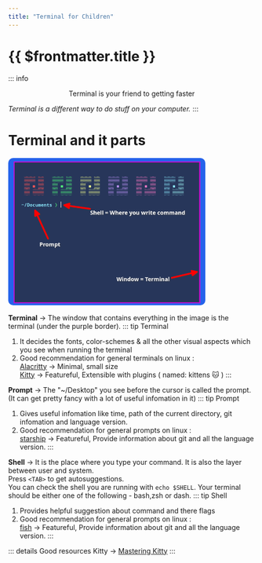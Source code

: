 ```yaml
---
title: "Terminal for Children"
---
```


<h1>{{ $frontmatter.title }}</h1>

::: info <p style="text-align: center">Terminal is your friend to getting faster</p>
<span style="color: var(--vp-c-brand)">*Terminal is a different way to do stuff on your computer.*</span>
:::

# Terminal and it parts

<Box>
    <img src="./Terminal/terminal-parts.png" style="margin: auto;height: 300px;border-radius: 10px" alt="parts of the terminal"/>
</Box>

**Terminal** -> The window that contains everything in the image is the terminal (under the purple border).
::: tip Terminal
1. It decides the fonts, color-schemes & all the other visual aspects which you see when running the terminal
2. Good recommendation for general terminals on linux : <br />
[Alacritty](https://github.com/alacritty/alacritty) -> Minimal, small size <br />
[Kitty](https://github.com/kovidgoyal/kitty) -> Featureful, Extensible with plugins ( named: kittens 🐱 )
:::

**Prompt** -> The "~/Desktop" you see before the cursor is called the prompt. (It can get pretty fancy with a lot of useful infomation in it)
::: tip Prompt
1. Gives useful infomation like time, path of the current directory, git infomation and language version.
2. Good recommendation for general prompts on linux : <br />
[starship](https://starship.rs/guide/#%F0%9F%9A%80-installation) -> Featureful, Provide information about git and all the language version.
:::

**Shell** -> It is the place where you type your command. It is also the layer between user and system.<br />
Press `<TAB>` to get autosuggestions.<br />
You can check the shell you are running with `echo $SHELL`. Your terminal should be either one of the following - bash,zsh or dash.
::: tip Shell
1. Provides helpful suggestion about command and there flags
2. Good recommendation for general prompts on linux : <br />
[fish](https://fishshell.com/docs/current/tutorial.html) -> Featureful, Provide information about git and all the language version.
:::

::: details Good resources
Kitty -> [Mastering Kitty](https://paul-nameless.com/mastering-kitty.html)
:::
